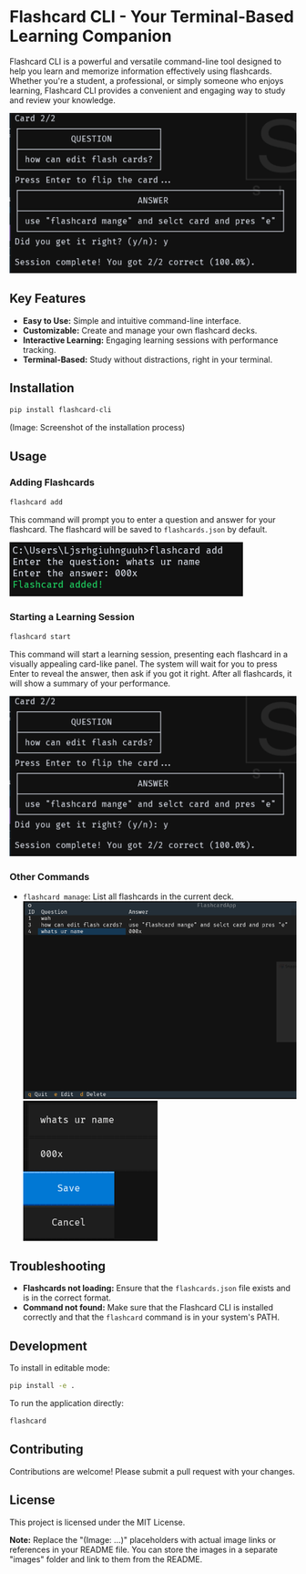 # Flashcard CLI - Your Terminal-Based Learning Companion

Flashcard CLI is a powerful and versatile command-line tool designed to help you learn and memorize information effectively using flashcards. Whether you're a student, a professional, or simply someone who enjoys learning, Flashcard CLI provides a convenient and engaging way to study and review your knowledge.

![alt text](image.png)
## Key Features

*   **Easy to Use:** Simple and intuitive command-line interface.
*   **Customizable:** Create and manage your own flashcard decks.
*   **Interactive Learning:** Engaging learning sessions with performance tracking.
*   **Terminal-Based:** Study without distractions, right in your terminal.

## Installation

```bash
pip install flashcard-cli
```

(Image: Screenshot of the installation process)

## Usage

### Adding Flashcards

```bash
flashcard add
```

This command will prompt you to enter a question and answer for your flashcard. The flashcard will be saved to `flashcards.json` by default.

![alt text](image-1.png)

### Starting a Learning Session

```bash
flashcard start
```

This command will start a learning session, presenting each flashcard in a visually appealing card-like panel. The system will wait for you to press Enter to reveal the answer, then ask if you got it right. After all flashcards, it will show a summary of your performance.

![alt text](image-2.png)

### Other Commands

*   `flashcard manage`: List all flashcards in the current deck.
 ![alt text](image-3.png)
 ![alt text](image-4.png)

 

## Troubleshooting

*   **Flashcards not loading:** Ensure that the `flashcards.json` file exists and is in the correct format.
*   **Command not found:** Make sure that the Flashcard CLI is installed correctly and that the `flashcard` command is in your system's PATH.

## Development

To install in editable mode:

```bash
pip install -e .
```

To run the application directly:

```bash
flashcard
```

## Contributing

Contributions are welcome! Please submit a pull request with your changes.

## License

This project is licensed under the MIT License.

**Note:** Replace the "(Image: ...)" placeholders with actual image links or references in your README file. You can store the images in a separate "images" folder and link to them from the README.
